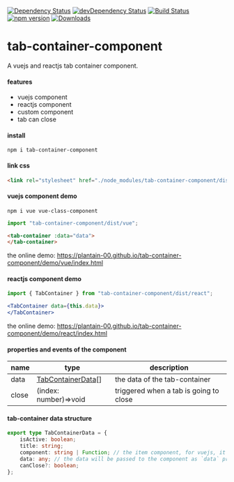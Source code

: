 [![Dependency Status](https://david-dm.org/plantain-00/tab-container-component.svg)](https://david-dm.org/plantain-00/tab-container-component)
[![devDependency Status](https://david-dm.org/plantain-00/tab-container-component/dev-status.svg)](https://david-dm.org/plantain-00/tab-container-component#info=devDependencies)
[![Build Status](https://travis-ci.org/plantain-00/tab-container-component.svg?branch=master)](https://travis-ci.org/plantain-00/tab-container-component)
[![npm version](https://badge.fury.io/js/tab-container-component.svg)](https://badge.fury.io/js/tab-container-component)
[![Downloads](https://img.shields.io/npm/dm/tab-container-component.svg)](https://www.npmjs.com/package/tab-container-component)

# tab-container-component
A vuejs and reactjs tab container component.

#### features

+ vuejs component
+ reactjs component
+ custom component
+ tab can close

#### install

`npm i tab-container-component`

#### link css

```html
<link rel="stylesheet" href="./node_modules/tab-container-component/dist/tab-container.min.css" />
```

#### vuejs component demo

`npm i vue vue-class-component`

```ts
import "tab-container-component/dist/vue";
```

```html
<tab-container :data="data">
</tab-container>
```

the online demo: https://plantain-00.github.io/tab-container-component/demo/vue/index.html

#### reactjs component demo

```ts
import { TabContainer } from "tab-container-component/dist/react";
```

```jsx
<TabContainer data={this.data}>
</TabContainer>
```

the online demo: https://plantain-00.github.io/tab-container-component/demo/react/index.html

#### properties and events of the component

name | type | description
--- | --- | ---
data | [TabContainerData](#tab-container-data-structure)[] | the data of the tab-container
close | (index: number)=>void | triggered when a tab is going to close

#### tab-container data structure

```ts
export type TabContainerData = {
    isActive: boolean;
    title: string;
    component: string | Function; // the item component, for vuejs, it is the component name, for reactjs, it is the class object
    data: any; // the data will be passed to the component as `data` props
    canClose?: boolean;
};
```
